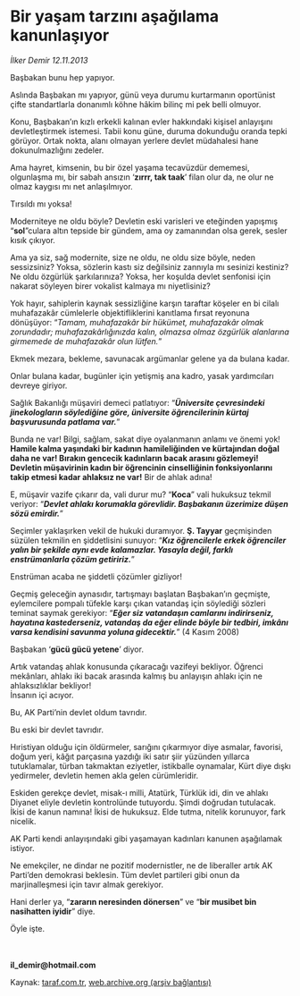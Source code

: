 # Bir yaşam tarzını aşağılama kanunlaşıyor 

*İlker Demir 12.11.2013*

<div class="yazi"><p>Başbakan bunu hep yapıyor. </p>
<p>Aslında Başbakan mı yapıyor, günü veya durumu kurtarmanın oportünist çifte standartlarla donanımlı köhne hâkim bilinç mi pek belli olmuyor. </p>
<p>Konu, Başbakan’ın kızlı erkekli kalınan evler hakkındaki kişisel anlayışını devletleştirmek istemesi. Tabii konu güne, duruma dokunduğu oranda tepki görüyor. Ortak nokta, alanı olmayan yerlere devlet müdahalesi hane dokunulmazlığını zedeler. </p>
<p>Ama hayret, kimsenin, bu bir özel yaşama tecavüzdür dememesi, olgunlaşma mı, bir sabah ansızın ‘<b>zırrr, tak taak</b>’ filan olur da, ne olur ne olmaz kaygısı mı net anlaşılmıyor.</p>
<p>Tırsıldı mı yoksa! </p>
<p>Moderniteye ne oldu böyle? Devletin eski varisleri ve eteğinden yapışmış “<b>sol</b>”culara altın tepside bir gündem, ama oy zamanından olsa gerek, sesler kısık çıkıyor. </p>
<p>Ama ya siz, sağ modernite, size ne oldu, ne oldu size böyle, neden sessizsiniz? Yoksa, sözlerin kastı siz değilsiniz zannıyla mı sesinizi kestiniz? Ne oldu özgürlük şarkılarınıza? Yoksa, her koşulda devlet senfonisi için nakarat söyleyen birer vokalist kalmaya mı niyetlisiniz?</p>
<p>Yok hayır, sahiplerin kaynak sessizliğine karşın taraftar köşeler en bi cilalı muhafazakâr cümlelerle objektifliklerini kanıtlama fırsat reyonuna dönüşüyor: “<i>Tamam, muhafazakâr bir hükümet, muhafazakâr olmak zorundadır; muhafazakârlığınızda kalın, olmazsa olmaz özgürlük alanlarına girmemede de muhafazakâr olun lütfen.</i>” </p>
<p>Ekmek mezara, bekleme, savunacak argümanlar gelene ya da bulana kadar.</p>
<p>Onlar bulana kadar, bugünler için yetişmiş ana kadro, yasak yardımcıları devreye giriyor. </p>
<p>Sağlık Bakanlığı müşaviri demeci patlatıyor: “<b><i>Üniversite çevresindeki jinekologların söylediğine göre, üniversite öğrencilerinin kürtaj başvurusunda patlama var.</i></b>” </p>
<p>Bunda ne var! Bilgi, sağlam, sakat diye oyalanmanın anlamı ve önemi yok! <b>Hamile kalma yaşındaki bir kadının hamileliğinden ve kürtajından doğal daha ne var! Bırakın gencecik kadınların bacak arasını gözlemeyi!</b> <b>Devletin müşavirinin kadın bir öğrencinin cinselliğinin fonksiyonlarını takip etmesi kadar ahlaksız ne var!</b> Bir de ahlak adına!</p>
<p>E, müşavir vazife çıkarır da, vali durur mu? “<b>Koca</b>” vali hukuksuz tekmil veriyor: “<b><i>Devlet ahlakı korumakla görevlidir. Başbakanın üzerimize düşen sözü emirdir.</i></b>”  </p>
<p>Seçimler yaklaşırken vekil de hukuki duramıyor. <b>Ş. Tayyar</b> geçmişinden süzülen tekmilin en şiddetlisini sunuyor: “<b><i>Kız öğrencilerle erkek öğrenciler yalın bir şekilde aynı evde kalamazlar. Yasayla değil, farklı enstrümanlarla çözüm getiririz.</i></b>” </p>
<p>Enstrüman acaba ne şiddetli çözümler gizliyor! </p>
<p>Geçmiş geleceğin aynasıdır, tartışmayı başlatan Başbakan’ın geçmişte, eylemcilere pompalı tüfekle karşı çıkan vatandaş için söylediği sözleri teminat saymak gerekiyor: “<b><i>Eğer siz vatandaşın camlarını indirirseniz, hayatına kastederseniz, vatandaş da eğer elinde böyle bir tedbiri, imkânı varsa kendisini savunma yoluna gidecektir.</i></b>” (4 Kasım 2008)</p>
<p>Başbakan ‘<b>gücü gücü yetene</b>’ diyor.</p>
<p>Artık vatandaş ahlak konusunda çıkaracağı vazifeyi bekliyor. Öğrenci mekânları, ahlakı iki bacak arasında kalmış bu anlayışın ahlakı için ne ahlaksızlıklar bekliyor! <br/>İnsanın içi acıyor.</p>
<p>Bu, AK Parti’nin devlet oldum tavrıdır. </p>
<p>Bu eski bir devlet tavrıdır. </p>
<p>Hıristiyan olduğu için öldürmeler, sarığını çıkarmıyor diye asmalar, favorisi, doğum yeri, kâğıt parçasına yazdığı iki satır şiir yüzünden yıllarca tutuklamalar, türban takmaktan eziyetler, istikballe oynamalar, Kürt diye dışkı yedirmeler, devletin hemen akla gelen cürümleridir.</p>
<p>Eskiden gerekçe devlet, misak-ı milli, Atatürk, Türklük idi, din ve ahlakı Diyanet eliyle devletin kontrolünde tutuyordu. Şimdi doğrudan tutulacak. İkisi de kanun namına! İkisi de hukuksuz. Elde tutma, nitelik korunuyor, fark nicelik. </p>
<p>AK Parti kendi anlayışındaki gibi yaşamayan kadınları kanunen aşağılamak istiyor.</p>
<p>Ne emekçiler, ne dindar ne pozitif modernistler, ne de liberaller artık AK Parti’den demokrasi beklesin. Tüm devlet partileri gibi onun da marjinalleşmesi için tavır almak gerekiyor. </p>
<p>Hani derler ya, “<b>zararın neresinden dönersen</b>” ve “<b>bir musibet bin nasihatten iyidir</b>” diye.</p>
<p>Öyle işte.<br/><br/></p>
<p><b><br/>il_demir@hotmail.com <br/></b></p>
</div>

Kaynak: [taraf.com.tr](http://www.taraf.com.tr:80/ilker-demir/makale-bir-yasam-tarzini-asagilama-kanunlasiyor.htm), [web.archive.org (arşiv bağlantısı)](http://web.archive.org/web/20131115035229/http://www.taraf.com.tr:80/ilker-demir/makale-bir-yasam-tarzini-asagilama-kanunlasiyor.htm)
